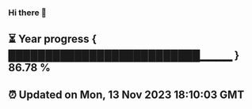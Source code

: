 ### Hi there 👋
⏳ Year progress { ██████████████████████████▁▁▁▁ } 86.78 %
---
⏰ Updated on Mon, 13 Nov 2023 18:10:03 GMT
---
